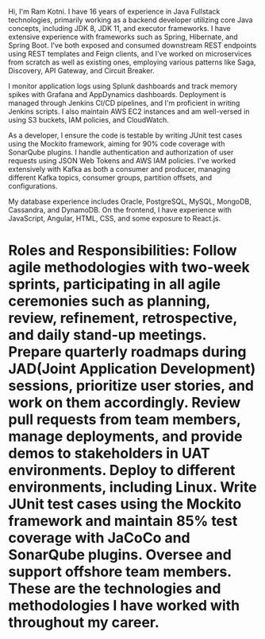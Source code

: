 Hi, I'm Ram Kotni. I have 16 years of experience in Java Fullstack technologies, primarily working as a backend developer utilizing core Java concepts, including JDK 8, JDK 11, and executor frameworks. I have extensive experience with frameworks such as Spring, Hibernate, and Spring Boot. I've both exposed and consumed downstream REST endpoints using REST templates and Feign clients, and I've worked on microservices from scratch as well as existing ones, employing various patterns like Saga, Discovery, API Gateway, and Circuit Breaker.

I monitor application logs using Splunk dashboards and track memory spikes with Grafana and AppDynamics dashboards. Deployment is managed through Jenkins CI/CD pipelines, and I'm proficient in writing Jenkins scripts. I also maintain AWS EC2 instances and am well-versed in using S3 buckets, IAM policies, and CloudWatch.

As a developer, I ensure the code is testable by writing JUnit test cases using the Mockito framework, aiming for 90% code coverage with SonarQube plugins. I handle authentication and authorization of user requests using JSON Web Tokens and AWS IAM policies. I've worked extensively with Kafka as both a consumer and producer, managing different Kafka topics, consumer groups, partition offsets, and configurations.

My database experience includes Oracle, PostgreSQL, MySQL, MongoDB, Cassandra, and DynamoDB. On the frontend, I have experience with JavaScript, Angular, HTML, CSS, and some exposure to React.js.

Roles and Responsibilities:
Follow agile methodologies with two-week sprints, participating in all agile ceremonies such as planning, review, refinement, retrospective, and daily stand-up meetings.
Prepare quarterly roadmaps during JAD(Joint Application Development) sessions, prioritize user stories, and work on them accordingly.
Review pull requests from team members, manage deployments, and provide demos to stakeholders in UAT environments.
Deploy to different environments, including Linux.
Write JUnit test cases using the Mockito framework and maintain 85% test coverage with JaCoCo and SonarQube plugins.
Oversee and support offshore team members.
These are the technologies and methodologies I have worked with throughout my career.
=====


